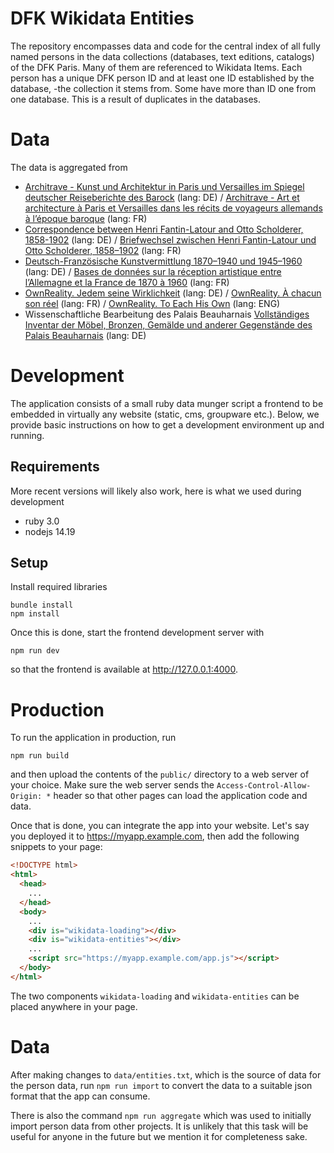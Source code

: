 # DFK Wikidata Entities

The repository encompasses data and code for the central index of all fully named persons in the data collections (databases, text editions, catalogs) of the DFK Paris. Many of them are referenced to Wikidata Items. Each person has a unique DFK person ID and at least one ID established by the database, -the collection it stems from. Some have more than ID one from one database. This is a result of duplicates in the databases.

# Data

The data is aggregated from

* [Architrave - Kunst und Architektur in Paris und Versailles im Spiegel deutscher Reiseberichte des Barock](https://www.architrave.eu/index.html?lang=de) (lang: DE) / [Architrave - Art et architecture à Paris et Versailles dans les récits de voyageurs allemands à l’époque baroque](https://www.architrave.eu/index.html?lang=frl) (lang: FR)
* [Correspondence between Henri Fantin-Latour and Otto Scholderer, 1858-1902](https://dfk-paris.org/en/research-project/correspondence-between-henri-fantin-latour-and-otto-scholderer-1858-1902-967.html) (lang: DE) / [Briefwechsel zwischen Henri Fantin-Latour und Otto Scholderer, 1858–1902](https://dfk-paris.org/de/research-project/briefwechsel-zwischen-henri-fantin-latour-und-otto-scholderer-1858%E2%80%931902-967.html) (lang: FR)
* [Deutsch-Französische Kunstvermittlung 1870–1940 und 1945–1960](https://dfk-paris.org/de/page/deutsch-franzoesische-kunstvermittlung-1870_1940-und-1945_1960-datenbank-2391.html) (lang: DE) / [Bases de données sur la réception artistique entre l’Allemagne et la France de 1870 à 1960](https://dfk-paris.org/fr/page/franco-allemande-reception-1870_1940-et-1945_1960-bases_de_donnees-2391.html) (lang: FR)
* [OwnReality. Jedem seine Wirklichkeit](https://dfk-paris.org/de/page/ownrealitydatenbank-und-recherche-1353.html#/?q=JTdCJTIydHlwZSUyMiUzQSUyMnNvdXJjZXMlMjIlMkMlMjJwYWdlJTIyJTNBMSU3RA==) (lang: DE) / [OwnReality. À chacun son réel](https://dfk-paris.org/fr/page/ownrealityrecherche-croisee-1353.html#/?q=JTdCJTIydHlwZSUyMiUzQSUyMnNvdXJjZXMlMjIlMkMlMjJwYWdlJTIyJTNBMSU3RA==) (lang: FR) / [OwnReality. To Each His Own](https://dfk-paris.org/en/page/ownrealitydatabase-and-research-tool-1353.html#/?q=JTdCJTIydHlwZSUyMiUzQSUyMnNvdXJjZXMlMjIlMkMlMjJwYWdlJTIyJTNBMSU3RA==) (lang: ENG)
* Wissenschaftliche Bearbeitung des Palais Beauharnais [Vollständiges Inventar der Möbel, Bronzen, Gemälde und anderer Gegenstände des Palais Beauharnais](https://dfk-paris.org/de/WissenschaftlicheBearbeitungdesPalaisBeauharnais/Datenbank.html) (lang: DE)

# Development

The application consists of a small ruby data munger script a frontend to be
embedded in virtually any website (static, cms, groupware etc.). Below, we
provide basic instructions on how to get a development environment up and
running.

## Requirements

More recent versions will likely also work, here is what we used during
development

* ruby 3.0
* nodejs 14.19

## Setup

Install required libraries

    bundle install
    npm install

Once this is done, start the frontend development server
with

    npm run dev

so that the frontend is available at http://127.0.0.1:4000.

# Production

To run the application in production, run

    npm run build

and then upload the contents of the `public/` directory to a web server of your
choice. Make sure the web server sends the `Access-Control-Allow-Origin: *`
header so that other pages can load the application code and data.

Once that is done, you can integrate the app into your website. Let's say you
deployed it to https://myapp.example.com, then add the following snippets to
your page:

```html
<!DOCTYPE html>
<html>
  <head>
    ...
  </head>
  <body>
    ...
    <div is="wikidata-loading"></div>
    <div is="wikidata-entities"></div>
    ...
    <script src="https://myapp.example.com/app.js"></script>
  </body>
</html>
```

The two components `wikidata-loading` and `wikidata-entities` can be placed
anywhere in your page.

# Data

After making changes to `data/entities.txt`, which is the source of data for the
person data, run `npm run import` to convert the data to a suitable json format
that the app can consume.

There is also the command `npm run aggregate` which was used to initially import
person data from other projects. It is unlikely that this task will be useful
for anyone in the future but we mention it for completeness sake.
